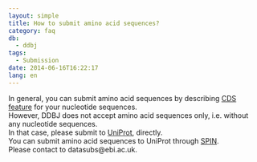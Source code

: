 ```yaml
---
layout: simple
title: How to submit amino acid sequences?
category: faq
db:
  - ddbj
tags: 
  - Submission
date: 2014-06-16T16:22:17
lang: en
---
```




<p>In general, you can submit amino acid sequences by describing <a href="/ddbj/cds-e.html">CDS feature</a> for your nucleotide sequences. <br>However, DDBJ does not accept amino acid sequences only, i.e. without any nucleotide sequences. <br>In that case, please submit to <a href="http://www.uniprot.org/">UniProt</a>, directly. <br>You can submit amino acid sequences to UniProt through <a href="https://www.ebi.ac.uk/swissprot/Submissions/spin/account/login">SPIN</a>. <br>Please contact to datasubs@ebi.ac.uk. </p>
